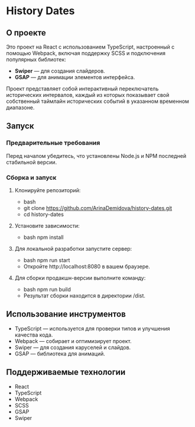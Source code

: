 # History Dates
## О проекте

Это проект на React с использованием TypeScript, настроенный с помощью Webpack, включая поддержку SCSS и подключения популярных библиотек:
- **Swiper** — для создания слайдеров.
- **GSAP** — для анимации элементов интерфейса.

Проект представляет собой интерактивный переключатель исторических интервалов, каждый из которых показывает свой собственный таймлайн исторических событий в указанном временном диапазоне.

## Запуск

### Предварительные требования

Перед началом убедитесь, что установлены Node.js и NPM последней стабильной версии.

### Сборка и запуск

1. Клонируйте репозиторий:
   - bash 
   - git clone https://github.com/ArinaDemidova/history-dates.git
   - cd history-dates

2. Установите зависимости:
   - bash npm install

3. Для локальной разработки запустите сервер:
   - bash npm run start
   - Откройте http://localhost:8080 в вашем браузере.

5. Для сборки продакшн-версии выполните команду:
   - bash npm run build
   - Результат сборки находится в директории /dist.

## Использование инструментов
- TypeScript — используется для проверки типов и улучшения качества кода.
- Webpack — собирает и оптимизирует проект.
- Swiper — для создания каруселей и слайдов.
- GSAP — библиотека для анимаций.

## Поддерживаемые технологии
- React
- TypeScript
- Webpack
- SCSS
- GSAP
- Swiper